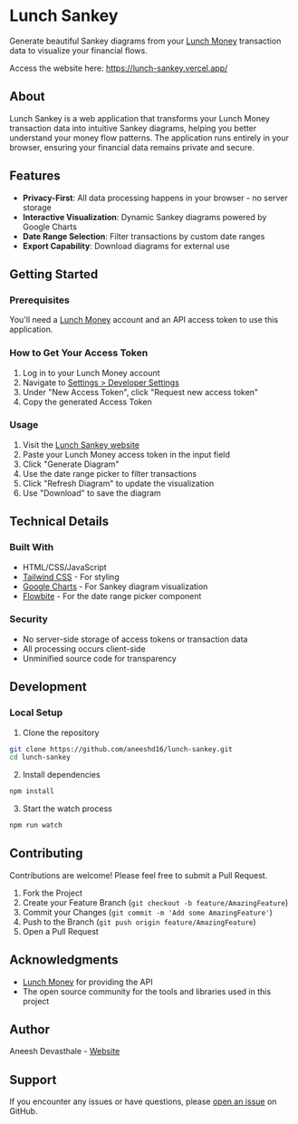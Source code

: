 # Lunch Sankey

Generate beautiful Sankey diagrams from your [Lunch Money](https://lunchmoney.app) transaction data to visualize your financial flows.

Access the website here: https://lunch-sankey.vercel.app/

## About

Lunch Sankey is a web application that transforms your Lunch Money transaction data into intuitive Sankey diagrams, helping you better understand your money flow patterns. The application runs entirely in your browser, ensuring your financial data remains private and secure.

## Features

- **Privacy-First**: All data processing happens in your browser - no server storage
- **Interactive Visualization**: Dynamic Sankey diagrams powered by Google Charts
- **Date Range Selection**: Filter transactions by custom date ranges
- **Export Capability**: Download diagrams for external use

## Getting Started

### Prerequisites

You'll need a [Lunch Money](https://lunchmoney.app) account and an API access token to use this application.

### How to Get Your Access Token

1. Log in to your Lunch Money account
2. Navigate to [Settings > Developer Settings](https://my.lunchmoney.app/developers)
3. Under "New Access Token", click "Request new access token"
4. Copy the generated Access Token

### Usage

1. Visit the [Lunch Sankey website](https://lunch-sankey.vercel.app/)
2. Paste your Lunch Money access token in the input field
3. Click "Generate Diagram"
4. Use the date range picker to filter transactions
5. Click "Refresh Diagram" to update the visualization
6. Use "Download" to save the diagram

## Technical Details

### Built With

- HTML/CSS/JavaScript
- [Tailwind CSS](https://tailwindcss.com) - For styling
- [Google Charts](https://developers.google.com/chart) - For Sankey diagram visualization
- [Flowbite](https://flowbite.com) - For the date range picker component

### Security

- No server-side storage of access tokens or transaction data
- All processing occurs client-side
- Unminified source code for transparency

## Development

### Local Setup

1. Clone the repository
```bash
git clone https://github.com/aneeshd16/lunch-sankey.git
cd lunch-sankey
```

2. Install dependencies
```bash
npm install
```

3. Start the watch process
```bash
npm run watch
```

## Contributing

Contributions are welcome! Please feel free to submit a Pull Request.

1. Fork the Project
2. Create your Feature Branch (`git checkout -b feature/AmazingFeature`)
3. Commit your Changes (`git commit -m 'Add some AmazingFeature'`)
4. Push to the Branch (`git push origin feature/AmazingFeature`)
5. Open a Pull Request

## Acknowledgments

- [Lunch Money](https://lunchmoney.app) for providing the API
- The open source community for the tools and libraries used in this project

## Author

Aneesh Devasthale - [Website](https://aneesh.xyz)

## Support

If you encounter any issues or have questions, please [open an issue](https://github.com/aneeshd16/lunch-sankey/issues) on GitHub.
